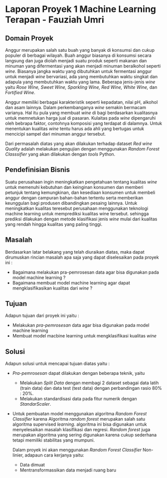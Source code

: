 # Laporan Proyek 1 Machine Learning Terapan - Fauziah Umri
## Domain Proyek
Anggur merupakan salah satu buah yang banyak di konsumsi dan cukup populer di berbagai wilayah. Buah anggur biasanya di konsumsi secara langsung dan juga diolah menjadi suatu produk seperti makanan dan minuman yang difermentasi yang akan menjadi minuman beralkohol seperti _wine_. Biasanya jangka waktu yang dibutuhkan untuk fermentasi anggur untuk menjadi _wine_ bervariasi, ada yang membutuhkan waktu singkat dan adapula yang membutuhkan waktu yang lama.
Beberapa jenis-jenis _wine_ yaitu _Rose Wine, Sweet Wine, Sparkling Wine, Red Wine, White Wine,_ dan _Fortified Wine_. 

Anggur memiliki berbagai karakteristik seperti kepadatan, nilai pH, alkohol dan asam lainnya. Dalam perkembanganya _wine_ semakin bermacam varianya. Hal itu pula yang membuat _wine_ di bagi berdasarkan kualitasnya untuk memnetukan harga jual di pasaran. Kulaitas pada _wine_ dipengaruhi oleh bebrapa faktor, contohnya komposisi yang terdapat di dalamnya. Untuk menentukan kualitas _wine_ tentu harus ada ahli yang bertugas untuk mencicipi sampel dari minuman anggur tersebut.

Dari permasalah diatas yang akan dilakukan terhadap dataset _Red wine Quality_ adalah melakukan pengujian dengan menggunakan _Random Forest Classsifier_ yang akan dilakukan dengan _tools_ Python.

## Pendefinisian Bisnis

Suatu perusahaan ingin meningkatkan pengetahuan tentang kualitas _wine_ untuk memenuhi kebutuhan dan keinginan konsumen dan memberi petunjuk tentang kemungkinan, dan kesediaan konsumen untuk membeli anggur dengan campuran bahan-bahan tertentu serta memberikan keunggulan bagi produsen dibandingkan pesaing lainnya. Untuk meningkatkan kualitas teresebut perusahaan menggunakan teknologi machine learning untuk memprediksi kualitas wine tersebut. sehingga prediksi dilakukan dengan metode klasifikasi jenis _wine_ mulai dari kualitas yang rendah hingga kualitas yang paling tinggi.

## Masalah

Berdasarkan latar belakang yang telah diuraikan diatas, maka dapat dirumuskan rincian masalah apa saja yang dapat diselesaikan pada proyek ini :
* Bagaimana melakukan pra-pemrosesan data agar bisa digunakan pada model machine learning ?
* Bagaimana membuat model machine learning agar dapat mengklasifikasikan kualitas dari _wine_ ?

## Tujuan

Adapun tujuan dari proyek ini yaitu :
* Melakukan _pra-pemrosesan_ data agar bisa digunakan pada model machine learning
* Membuat model macbine learning untuk mengklasifikasi kualitas _wine_

## Solusi

Adapun solusi untuk mencapai tujuan diatas yaitu :

* _Pra-pemrosesan_ dapat dilakukan dengan beberapa teknik, yaitu
  * Melakukan _Split Data_ dengan membagi 2 dataset sebagai data latih (train data) dan data test (test data) dengan perbandingan rasio 80% : 20%.
  * Melakukan standardisasi data pada fitur numerik dengan _StandarScaler_.
* Untuk pembuatan model menggunakan algoritma _Random Forest Classifier_ karena Algoritma _random forest_ merupakan salah satu algoritma supervised _learning_. algoritma ini bisa digunakan untuk menyelesaikan masalah klasifikasi dan regresi. _Random forest_ juga merupakan algoritma yang sering digunakan karena cukup sederhana tetapi memiliki stabilitas yang mumpuni. 

  Dalam proyek ini akan menggunakan _Random Forest Classifier_ Non-linier, adapaun cara kerjanya yaitu:
  * Data dimuat
  * Mentransformassikan data menjadi ruang baru
  
 
